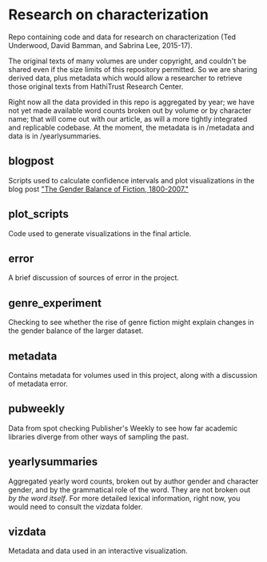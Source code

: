 Research on characterization
============================

Repo containing code and data for research on characterization (Ted Underwood, David Bamman, and Sabrina Lee, 2015-17).

The original texts of many volumes are under copyright, and couldn't be shared even if the size limits of this repository permitted. So we are sharing derived data, plus metadata which would allow a researcher to retrieve those original texts from HathiTrust Research Center.

Right now all the data provided in this repo is aggregated by year; we have not yet made available word counts broken out by volume or by character name; that will come out with our article, as will a more tightly integrated and replicable codebase. At the moment, the metadata is in /metadata and data is in /yearlysummaries.

blogpost
--------
Scripts used to calculate confidence intervals and plot visualizations in the blog post ["The Gender Balance of Fiction, 1800-2007."](https://tedunderwood.com/2016/12/28/the-gender-balance-of-fiction-1800-2007/)

plot_scripts
------------
Code used to generate visualizations in the final article.

error
-----
A brief discussion of sources of error in the project.

genre_experiment
----------------
Checking to see whether the rise of genre fiction might explain changes in the gender balance of the larger dataset.

metadata
--------
Contains metadata for volumes used in this project, along with a discussion of metadata error.

pubweekly
---------
Data from spot checking Publisher's Weekly to see how far academic libraries diverge from other ways of sampling the past.

yearlysummaries
---------------
Aggregated yearly word counts, broken out by author gender and character gender, and by the grammatical role of the word. They are not broken out *by the word itself*. For more detailed lexical information, right now, you would need to consult the vizdata folder.

vizdata
--------
Metadata and data used in an interactive visualization.
